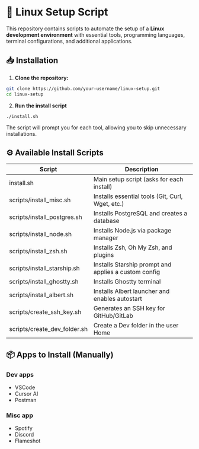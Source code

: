 # 🚀 Linux Setup Script

This repository contains scripts to automate the setup of a **Linux development environment** with essential tools, programming languages, terminal configurations, and additional applications.

## 📥 Installation

1. **Clone the repository:**

```bash
git clone https://github.com/your-username/linux-setup.git
cd linux-setup
```

2. **Run the install script**

```bash
./install.sh
```

The script will prompt you for each tool, allowing you to skip unnecessary installations.

## ⚙️ Available Install Scripts

| Script                       | Description                                          |
| ---------------------------- | ---------------------------------------------------- |
| install.sh                   | Main setup script (asks for each install)            |
| scripts/install_misc.sh      | Installs essential tools (Git, Curl, Wget, etc.)     |
| scripts/install_postgres.sh  | Installs PostgreSQL and creates a database           |
| scripts/install_node.sh      | Installs Node.js via package manager                 |
| scripts/install_zsh.sh       | Installs Zsh, Oh My Zsh, and plugins                 |
| scripts/install_starship.sh  | Installs Starship prompt and applies a custom config |
| scripts/install_ghostty.sh   | Installs Ghostty terminal                            |
| scripts/install_albert.sh    | Installs Albert launcher and enables autostart       |
| scripts/create_ssh_key.sh    | Generates an SSH key for GitHub/GitLab               |
| scripts/create_dev_folder.sh | Create a Dev folder in the user Home                 |

## 📦 Apps to Install (Manually)

### Dev apps

- VSCode
- Cursor AI
- Postman

### Misc app

- Spotify
- Discord
- Flameshot
